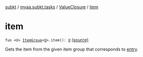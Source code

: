 [subkt](../../index.md) / [myaa.subkt.tasks](../index.md) / [ValueClosure](index.md) / [item](./item.md)

# item

`fun <U> `[`ItemGroup`](../-item-group/index.md)`<`[`U`](item.md#U)`>.item(): `[`U`](item.md#U) [(source)](https://github.com/Myaamori/SubKt/blob/0.1.13/src/main/kotlin/myaa/subkt/tasks/tasks.kt#L459)

Gets the item from the given item group that corresponds to [entry](entry.md).

